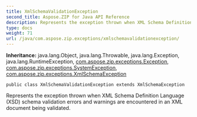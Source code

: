```yaml
---
title: XmlSchemaValidationException
second_title: Aspose.ZIP for Java API Reference
description: Represents the exception thrown when XML Schema Definition Language (XSD) schema validation errors and warnings are encountered in an XML document being validated.
type: docs
weight: 71
url: /java/com.aspose.zip.exceptions/xmlschemavalidationexception/
---
```


**Inheritance:**
java.lang.Object, java.lang.Throwable, java.lang.Exception, java.lang.RuntimeException, [com.aspose.zip.exceptions.Exception](../../com.aspose.zip.exceptions/exception), [com.aspose.zip.exceptions.SystemException](../../com.aspose.zip.exceptions/systemexception), [com.aspose.zip.exceptions.XmlSchemaException](../../com.aspose.zip.exceptions/xmlschemaexception)
```
public class XmlSchemaValidationException extends XmlSchemaException
```

Represents the exception thrown when XML Schema Definition Language (XSD) schema validation errors and warnings are encountered in an XML document being validated.
